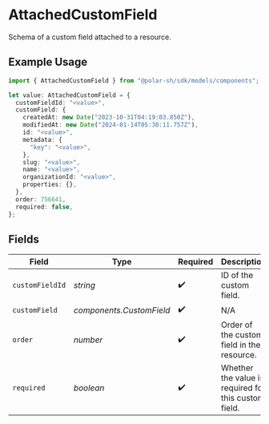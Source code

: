 # AttachedCustomField

Schema of a custom field attached to a resource.

## Example Usage

```typescript
import { AttachedCustomField } from "@polar-sh/sdk/models/components";

let value: AttachedCustomField = {
  customFieldId: "<value>",
  customField: {
    createdAt: new Date("2023-10-31T04:19:03.850Z"),
    modifiedAt: new Date("2024-01-14T05:30:11.757Z"),
    id: "<value>",
    metadata: {
      "key": "<value>",
    },
    slug: "<value>",
    name: "<value>",
    organizationId: "<value>",
    properties: {},
  },
  order: 756641,
  required: false,
};
```

## Fields

| Field                                                | Type                                                 | Required                                             | Description                                          |
| ---------------------------------------------------- | ---------------------------------------------------- | ---------------------------------------------------- | ---------------------------------------------------- |
| `customFieldId`                                      | *string*                                             | :heavy_check_mark:                                   | ID of the custom field.                              |
| `customField`                                        | *components.CustomField*                             | :heavy_check_mark:                                   | N/A                                                  |
| `order`                                              | *number*                                             | :heavy_check_mark:                                   | Order of the custom field in the resource.           |
| `required`                                           | *boolean*                                            | :heavy_check_mark:                                   | Whether the value is required for this custom field. |